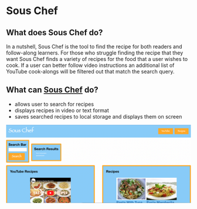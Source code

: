 # Sous Chef

## What does Sous Chef do?

In a nutshell, Sous Chef is the tool to find the recipe for both readers and follow-along learners.
For those who struggle finding the recipe that they want Sous Chef finds a variety of recipes for the food that a user wishes to cook. If a user can better follow video instructions an additional list of YouTube cook-alongs will be filtered out that match the search query.

## What can [Sous Chef](https://jeevanmkj.github.io/Sous-Chefs/) do?

- allows user to search for recipes
- displays recipes in video or text format
- saves searched recipes to local storage and displays them on screen

![Image of application](./assets/Screen%20Shot%202023-01-18%20at%2015.36.09.png)
